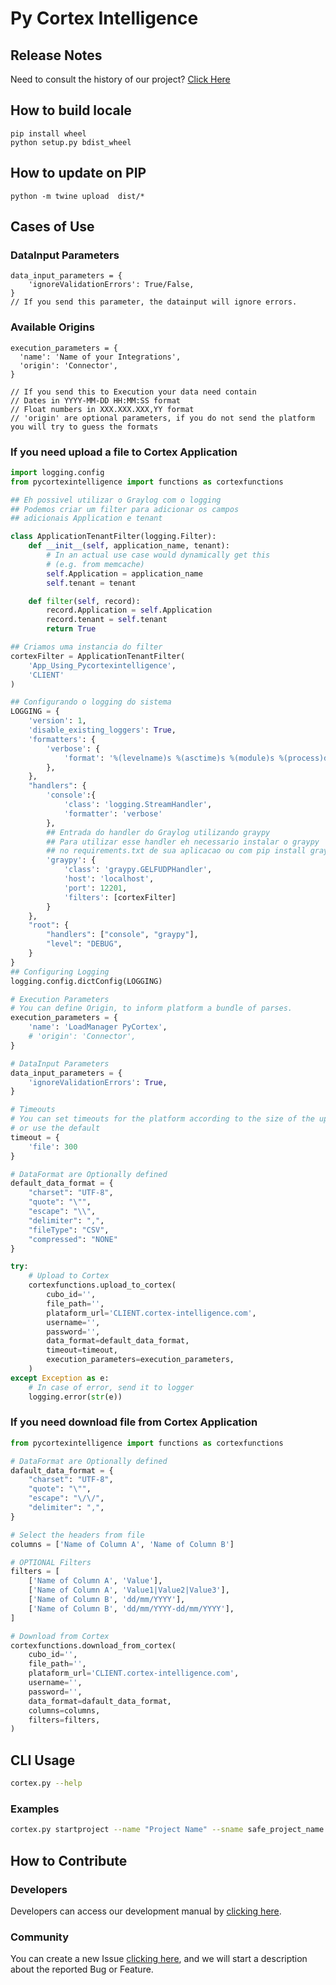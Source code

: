 # Py Cortex Intelligence 

## Release Notes
Need to consult the history of our project? [Click Here](CHANGELOG.md)

## How to build locale
```shell
pip install wheel
python setup.py bdist_wheel
```

## How to update on PIP
```
python -m twine upload  dist/*
```

## Cases of Use
### DataInput Parameters

```dictionary
data_input_parameters = {
    'ignoreValidationErrors': True/False,
}
// If you send this parameter, the datainput will ignore errors.
```
### Available Origins

```dictionary
execution_parameters = {
  'name': 'Name of your Integrations',
  'origin': 'Connector',
}

// If you send this to Execution your data need contain
// Dates in YYYY-MM-DD HH:MM:SS format
// Float numbers in XXX.XXX.XXX,YY format
// 'origin' are optional parameters, if you do not send the platform you will try to guess the formats
```

### If you need upload a file to Cortex Application
```python
import logging.config
from pycortexintelligence import functions as cortexfunctions

## Eh possivel utilizar o Graylog com o logging
## Podemos criar um filter para adicionar os campos 
## adicionais Application e tenant

class ApplicationTenantFilter(logging.Filter):
    def __init__(self, application_name, tenant):
        # In an actual use case would dynamically get this
        # (e.g. from memcache)
        self.Application = application_name
        self.tenant = tenant

    def filter(self, record):
        record.Application = self.Application
        record.tenant = self.tenant
        return True

## Criamos uma instancia do filter
cortexFilter = ApplicationTenantFilter(
    'App_Using_Pycortexintelligence',
    'CLIENT'
)

## Configurando o logging do sistema
LOGGING = {
    'version': 1,
    'disable_existing_loggers': True,
    'formatters': {
        'verbose': {
            'format': '%(levelname)s %(asctime)s %(module)s %(process)d %(thread)d %(message)s'
        },
    },
    "handlers": {
        'console':{
            'class': 'logging.StreamHandler',
            'formatter': 'verbose'
        },
        ## Entrada do handler do Graylog utilizando graypy
        ## Para utilizar esse handler eh necessario instalar o graypy 
        ## no requirements.txt de sua aplicacao ou com pip install graypy
        'graypy': {
            'class': 'graypy.GELFUDPHandler',
            'host': 'localhost',
            'port': 12201,
            'filters': [cortexFilter]
        }
    },
    "root": {
        "handlers": ["console", "graypy"],
        "level": "DEBUG",
    }
}
## Configuring Logging
logging.config.dictConfig(LOGGING)

# Execution Parameters
# You can define Origin, to inform platform a bundle of parses.
execution_parameters = {
    'name': 'LoadManager PyCortex',
    # 'origin': 'Connector',
}

# DataInput Parameters
data_input_parameters = {
    'ignoreValidationErrors': True,
}

# Timeouts
# You can set timeouts for the platform according to the size of the uploaded files
# or use the default
timeout = {
    'file': 300
}

# DataFormat are Optionally defined
default_data_format = {
    "charset": "UTF-8",
    "quote": "\"",
    "escape": "\\",
    "delimiter": ",",
    "fileType": "CSV",
    "compressed": "NONE"
}

try:
    # Upload to Cortex
    cortexfunctions.upload_to_cortex(
        cubo_id='',
        file_path='',
        plataform_url='CLIENT.cortex-intelligence.com',
        username='',
        password='',
        data_format=default_data_format,
        timeout=timeout,
        execution_parameters=execution_parameters,
    )
except Exception as e:
    # In case of error, send it to logger
    logging.error(str(e))

```

### If you need download file from Cortex Application
```python
from pycortexintelligence import functions as cortexfunctions

# DataFormat are Optionally defined
dafault_data_format = {
    "charset": "UTF-8",
    "quote": "\"",
    "escape": "\/\/",
    "delimiter": ",",
}

# Select the headers from file
columns = ['Name of Column A', 'Name of Column B']

# OPTIONAL Filters
filters = [
    ['Name of Column A', 'Value'],
    ['Name of Column A', 'Value1|Value2|Value3'],
    ['Name of Column B', 'dd/mm/YYYY'],
    ['Name of Column B', 'dd/mm/YYYY-dd/mm/YYYY'],
]

# Download from Cortex
cortexfunctions.download_from_cortex(
    cubo_id='',
    file_path='',
    plataform_url='CLIENT.cortex-intelligence.com',
    username='',
    password='',
    data_format=dafault_data_format,
    columns=columns,
    filters=filters,
)
```

## CLI Usage
```bash
cortex.py --help
```

### Examples

```bash
cortex.py startproject --name "Project Name" --sname safe_project_name
```

## How to Contribute

### Developers

Developers can access our development manual by [clicking here](CONTRIBUTING.md).

### Community

You can create a new Issue [clicking here](issues/new/choose), and we will start a description about the reported Bug or Feature. 
